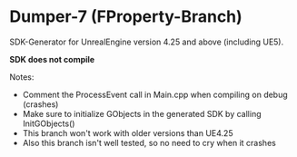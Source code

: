 # Dumper-7 (FProperty-Branch)

SDK-Generator for UnrealEngine version 4.25 and above (including UE5).

**SDK does not compile**

Notes:
- Comment the ProcessEvent call in Main.cpp when compiling on debug (crashes)
- Make sure to initialize GObjects in the generated SDK by calling InitGObjects()
- This branch won't work with older versions than UE4.25
- Also this branch isn't well tested, so no need to cry when it crashes
